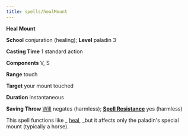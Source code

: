 ```yaml
---
title: spells/healMount
---
```

 **Heal Mount**

**School** conjuration (healing); **Level** paladin 3

**Casting Time** 1 standard action

**Components** V, S

**Range** touch

**Target** your mount touched

**Duration** instantaneous

**Saving Throw** [Will](../combat.md#_will) negates (harmless); **[Spell Resistance](../glossary.md#_spell-resistance)** yes (harmless)

This spell functions like _ [heal](heal.md#_heal), _but it affects only the paladin's special mount (typically a horse).

